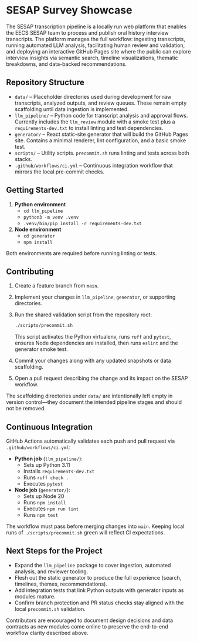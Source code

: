 # SESAP Survey Showcase

The SESAP transcription pipeline is a locally run web platform that enables the EECS SESAP team to process and publish oral history interview transcripts. The platform manages the full workflow: ingesting transcripts, running automated LLM analysis, facilitating human review and validation, and deploying an interactive GitHub Pages site where the public can explore interview insights via semantic search, timeline visualizations, thematic breakdowns, and data-backed recommendations.

## Repository Structure

- `data/` – Placeholder directories used during development for raw transcripts, analyzed outputs, and review queues. These remain empty scaffolding until data ingestion is implemented.
- `llm_pipeline/` – Python code for transcript analysis and approval flows. Currently includes the `llm_review` module with a smoke test plus a `requirements-dev.txt` to install linting and test dependencies.
- `generator/` – React static-site generator that will build the GitHub Pages site. Contains a minimal renderer, lint configuration, and a basic smoke test.
- `scripts/` – Utility scripts. `precommit.sh` runs linting and tests across both stacks.
- `.github/workflows/ci.yml` – Continuous integration workflow that mirrors the local pre-commit checks.

## Getting Started

1. **Python environment**
   - `cd llm_pipeline`
   - `python3 -m venv .venv`
   - `.venv/bin/pip install -r requirements-dev.txt`
2. **Node environment**
   - `cd generator`
   - `npm install`

Both environments are required before running linting or tests.

## Contributing

1. Create a feature branch from `main`.
2. Implement your changes in `llm_pipeline`, `generator`, or supporting directories.
3. Run the shared validation script from the repository root:

   ```bash
   ./scripts/precommit.sh
   ```

   This script activates the Python virtualenv, runs `ruff` and `pytest`, ensures Node dependencies are installed, then runs `eslint` and the generator smoke test.
4. Commit your changes along with any updated snapshots or data scaffolding.
5. Open a pull request describing the change and its impact on the SESAP workflow.

The scaffolding directories under `data/` are intentionally left empty in version control—they document the intended pipeline stages and should not be removed.

## Continuous Integration

GitHub Actions automatically validates each push and pull request via `.github/workflows/ci.yml`:

- **Python job** (`llm_pipeline/`):
  - Sets up Python 3.11
  - Installs `requirements-dev.txt`
  - Runs `ruff check .`
  - Executes `pytest`
- **Node job** (`generator/`):
  - Sets up Node 20
  - Runs `npm install`
  - Executes `npm run lint`
  - Runs `npm test`

The workflow must pass before merging changes into `main`. Keeping local runs of `./scripts/precommit.sh` green will reflect CI expectations.

## Next Steps for the Project

- Expand the `llm_pipeline` package to cover ingestion, automated analysis, and reviewer tooling.
- Flesh out the static generator to produce the full experience (search, timelines, themes, recommendations).
- Add integration tests that link Python outputs with generator inputs as modules mature.
- Confirm branch protection and PR status checks stay aligned with the local `precommit.sh` validation.

Contributors are encouraged to document design decisions and data contracts as new modules come online to preserve the end-to-end workflow clarity described above.
